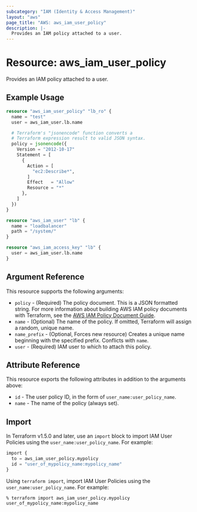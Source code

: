 ```yaml
---
subcategory: "IAM (Identity & Access Management)"
layout: "aws"
page_title: "AWS: aws_iam_user_policy"
description: |-
  Provides an IAM policy attached to a user.
---
```


# Resource: aws_iam_user_policy

Provides an IAM policy attached to a user.

## Example Usage

```terraform
resource "aws_iam_user_policy" "lb_ro" {
  name = "test"
  user = aws_iam_user.lb.name

  # Terraform's "jsonencode" function converts a
  # Terraform expression result to valid JSON syntax.
  policy = jsonencode({
    Version = "2012-10-17"
    Statement = [
      {
        Action = [
          "ec2:Describe*",
        ]
        Effect   = "Allow"
        Resource = "*"
      },
    ]
  })
}

resource "aws_iam_user" "lb" {
  name = "loadbalancer"
  path = "/system/"
}

resource "aws_iam_access_key" "lb" {
  user = aws_iam_user.lb.name
}
```

## Argument Reference

This resource supports the following arguments:

* `policy` - (Required) The policy document. This is a JSON formatted string. For more information about building AWS IAM policy documents with Terraform, see the [AWS IAM Policy Document Guide](https://learn.hashicorp.com/terraform/aws/iam-policy).
* `name` - (Optional) The name of the policy. If omitted, Terraform will assign a random, unique name.
* `name_prefix` - (Optional, Forces new resource) Creates a unique name beginning with the specified prefix. Conflicts with `name`.
* `user` - (Required) IAM user to which to attach this policy.

## Attribute Reference

This resource exports the following attributes in addition to the arguments above:

* `id` - The user policy ID, in the form of `user_name:user_policy_name`.
* `name` - The name of the policy (always set).

## Import

In Terraform v1.5.0 and later, use an `import` block to import IAM User Policies using the `user_name:user_policy_name`. For example:

```terraform
import {
  to = aws_iam_user_policy.mypolicy
  id = "user_of_mypolicy_name:mypolicy_name"
}
```

Using `terraform import`, import IAM User Policies using the `user_name:user_policy_name`. For example:

```console
% terraform import aws_iam_user_policy.mypolicy user_of_mypolicy_name:mypolicy_name
```
